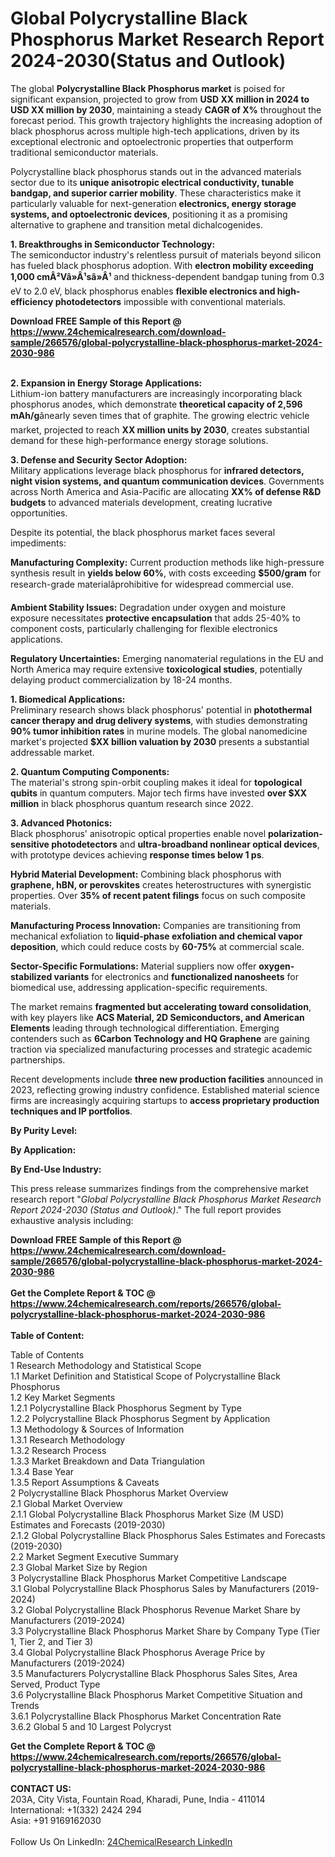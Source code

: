 <h1>Global Polycrystalline Black Phosphorus Market Research Report 2024-2030(Status and Outlook)</h1><p>The global <strong>Polycrystalline Black Phosphorus market</strong> is poised for significant expansion, projected to grow from <strong>USD XX million in 2024 to USD XX million by 2030</strong>, maintaining a steady <strong>CAGR of X%</strong> throughout the forecast period. This growth trajectory highlights the increasing adoption of black phosphorus across multiple high-tech applications, driven by its exceptional electronic and optoelectronic properties that outperform traditional semiconductor materials.</p><p>Polycrystalline black phosphorus stands out in the advanced materials sector due to its <strong>unique anisotropic electrical conductivity, tunable bandgap, and superior carrier mobility</strong>. These characteristics make it particularly valuable for next-generation <strong>electronics, energy storage systems, and optoelectronic devices</strong>, positioning it as a promising alternative to graphene and transition metal dichalcogenides.</p><p><strong>1. Breakthroughs in Semiconductor Technology:</strong><br>
The semiconductor industry's relentless pursuit of materials beyond silicon has fueled black phosphorus adoption. With <strong>electron mobility exceeding 1,000 cmÂ²Vâ»Â¹sâ»Â¹</strong> and thickness-dependent bandgap tuning from 0.3 eV to 2.0 eV, black phosphorus enables <strong>flexible electronics and high-efficiency photodetectors</strong> impossible with conventional materials.</p><div><b>Download FREE Sample of this Report @ 
            <a href="https://www.24chemicalresearch.com/download-sample/266576/global-polycrystalline-black-phosphorus-market-2024-2030-986">
            https://www.24chemicalresearch.com/download-sample/266576/global-polycrystalline-black-phosphorus-market-2024-2030-986</a></b></div><br><p><strong>2. Expansion in Energy Storage Applications:</strong><br>
Lithium-ion battery manufacturers are increasingly incorporating black phosphorus anodes, which demonstrate <strong>theoretical capacity of 2,596 mAh/g</strong>ânearly seven times that of graphite. The growing electric vehicle market, projected to reach <strong>XX million units by 2030</strong>, creates substantial demand for these high-performance energy storage solutions.</p><p><strong>3. Defense and Security Sector Adoption:</strong><br>
Military applications leverage black phosphorus for <strong>infrared detectors, night vision systems, and quantum communication devices</strong>. Governments across North America and Asia-Pacific are allocating <strong>XX% of defense R&amp;D budgets</strong> to advanced materials development, creating lucrative opportunities.</p><p>Despite its potential, the black phosphorus market faces several impediments:</p><p><strong>Manufacturing Complexity:</strong> Current production methods like high-pressure synthesis result in <strong>yields below 60%</strong>, with costs exceeding <strong>$500/gram</strong> for research-grade materialâprohibitive for widespread commercial use.</p><p><strong>Ambient Stability Issues:</strong> Degradation under oxygen and moisture exposure necessitates <strong>protective encapsulation</strong> that adds 25-40% to component costs, particularly challenging for flexible electronics applications.</p><p><strong>Regulatory Uncertainties:</strong> Emerging nanomaterial regulations in the EU and North America may require extensive <strong>toxicological studies</strong>, potentially delaying product commercialization by 18-24 months.</p><p><strong>1. Biomedical Applications:</strong><br>
Preliminary research shows black phosphorus' potential in <strong>photothermal cancer therapy and drug delivery systems</strong>, with studies demonstrating <strong>90% tumor inhibition rates</strong> in murine models. The global nanomedicine market's projected <strong>$XX billion valuation by 2030</strong> presents a substantial addressable market.</p><p><strong>2. Quantum Computing Components:</strong><br>
The material's strong spin-orbit coupling makes it ideal for <strong>topological qubits</strong> in quantum computers. Major tech firms have invested <strong>over $XX million</strong> in black phosphorus quantum research since 2022.</p><p><strong>3. Advanced Photonics:</strong><br>
Black phosphorus' anisotropic optical properties enable novel <strong>polarization-sensitive photodetectors</strong> and <strong>ultra-broadband nonlinear optical devices</strong>, with prototype devices achieving <strong>response times below 1 ps</strong>.</p><p><strong>Hybrid Material Development:</strong> Combining black phosphorus with <strong>graphene, hBN, or perovskites</strong> creates heterostructures with synergistic properties. Over <strong>35% of recent patent filings</strong> focus on such composite materials.</p><p><strong>Manufacturing Process Innovation:</strong> Companies are transitioning from mechanical exfoliation to <strong>liquid-phase exfoliation and chemical vapor deposition</strong>, which could reduce costs by <strong>60-75%</strong> at commercial scale.</p><p><strong>Sector-Specific Formulations:</strong> Material suppliers now offer <strong>oxygen-stabilized variants</strong> for electronics and <strong>functionalized nanosheets</strong> for biomedical use, addressing application-specific requirements.</p><p>The market remains <strong>fragmented but accelerating toward consolidation</strong>, with key players like <strong>ACS Material, 2D Semiconductors, and American Elements</strong> leading through technological differentiation. Emerging contenders such as <strong>6Carbon Technology and HQ Graphene</strong> are gaining traction via specialized manufacturing processes and strategic academic partnerships.</p><p>Recent developments include <strong>three new production facilities</strong> announced in 2023, reflecting growing industry confidence. Established material science firms are increasingly acquiring startups to <strong>access proprietary production techniques and IP portfolios</strong>.</p><p><strong>By Purity Level:</strong></p><p><strong>By Application:</strong></p><p><strong>By End-Use Industry:</strong></p><p>This press release summarizes findings from the comprehensive market research report "<em>Global Polycrystalline Black Phosphorus Market Research Report 2024-2030 (Status and Outlook)</em>." The full report provides exhaustive analysis including:</p><div><b>Download FREE Sample of this Report @ 
            <a href="https://www.24chemicalresearch.com/download-sample/266576/global-polycrystalline-black-phosphorus-market-2024-2030-986">
            https://www.24chemicalresearch.com/download-sample/266576/global-polycrystalline-black-phosphorus-market-2024-2030-986</a></b></div><br><div><b>Get the Complete Report & TOC @ 
            <a href="https://www.24chemicalresearch.com/reports/266576/global-polycrystalline-black-phosphorus-market-2024-2030-986">
            https://www.24chemicalresearch.com/reports/266576/global-polycrystalline-black-phosphorus-market-2024-2030-986</a></b></div><br>
            <b>Table of Content:</b><p>Table of Contents<br />
1 Research Methodology and Statistical Scope<br />
1.1 Market Definition and Statistical Scope of Polycrystalline Black Phosphorus<br />
1.2 Key Market Segments<br />
1.2.1 Polycrystalline Black Phosphorus Segment by Type<br />
1.2.2 Polycrystalline Black Phosphorus Segment by Application<br />
1.3 Methodology & Sources of Information<br />
1.3.1 Research Methodology<br />
1.3.2 Research Process<br />
1.3.3 Market Breakdown and Data Triangulation<br />
1.3.4 Base Year<br />
1.3.5 Report Assumptions & Caveats<br />
2 Polycrystalline Black Phosphorus Market Overview<br />
2.1 Global Market Overview<br />
2.1.1 Global Polycrystalline Black Phosphorus Market Size (M USD) Estimates and Forecasts (2019-2030)<br />
2.1.2 Global Polycrystalline Black Phosphorus Sales Estimates and Forecasts (2019-2030)<br />
2.2 Market Segment Executive Summary<br />
2.3 Global Market Size by Region<br />
3 Polycrystalline Black Phosphorus Market Competitive Landscape<br />
3.1 Global Polycrystalline Black Phosphorus Sales by Manufacturers (2019-2024)<br />
3.2 Global Polycrystalline Black Phosphorus Revenue Market Share by Manufacturers (2019-2024)<br />
3.3 Polycrystalline Black Phosphorus Market Share by Company Type (Tier 1, Tier 2, and Tier 3)<br />
3.4 Global Polycrystalline Black Phosphorus Average Price by Manufacturers (2019-2024)<br />
3.5 Manufacturers Polycrystalline Black Phosphorus Sales Sites, Area Served, Product Type<br />
3.6 Polycrystalline Black Phosphorus Market Competitive Situation and Trends<br />
3.6.1 Polycrystalline Black Phosphorus Market Concentration Rate<br />
3.6.2 Global 5 and 10 Largest Polycryst</p><div><b>Get the Complete Report & TOC @ 
            <a href="https://www.24chemicalresearch.com/reports/266576/global-polycrystalline-black-phosphorus-market-2024-2030-986">
            https://www.24chemicalresearch.com/reports/266576/global-polycrystalline-black-phosphorus-market-2024-2030-986</a></b></div><br><b>CONTACT US:</b><br>
            203A, City Vista, Fountain Road, Kharadi, Pune, India - 411014<br>
            International: +1(332) 2424 294<br>
            Asia: +91 9169162030 <br><br>
            Follow Us On LinkedIn: <a href="https://www.linkedin.com/company/24chemicalresearch/">24ChemicalResearch LinkedIn</a>